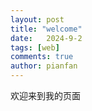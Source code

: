 ```yaml
---
layout: post
title: "welcome"
date:   2024-9-2
tags: [web]
comments: true
author: pianfan
---
```


欢迎来到我的页面
